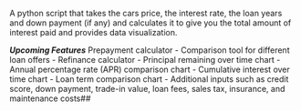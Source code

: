 A  python script that takes the cars price, the interest rate, the loan years and down payment (if any) and calculates it to give you the total amount of interest paid and provides data visualization.

***Upcoming Features***
Prepayment calculator
    - Comparison tool for different loan offers
    - Refinance calculator
    - Principal remaining over time chart
    - Annual percentage rate (APR) comparison chart
    - Cumulative interest over time chart
    - Loan term comparison chart
    - Additional inputs such as credit score, down payment, trade-in value, loan fees, sales tax, insurance, and maintenance costs##
